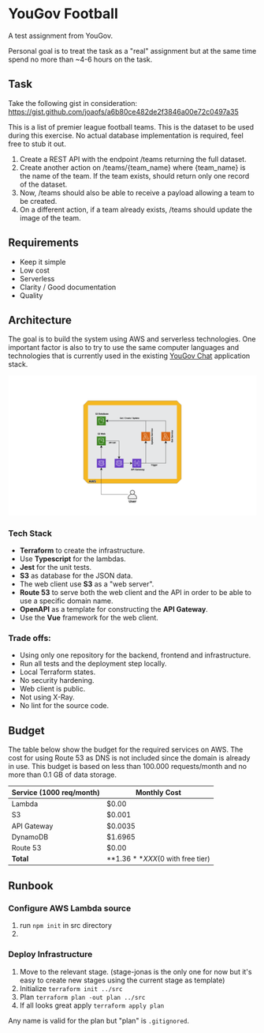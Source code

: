 # YouGov Football

A test assignment from YouGov.

Personal goal is to treat the task as a "real" assignment but at the same time spend no more than ~4-6 hours on the task.

## Task

Take the following gist in consideration:
https://gist.github.com/joaofs/a6b80ce482de2f3846a00e72c0497a35

This is a list of premier league football teams. This is the dataset to be used during this
exercise. No actual database implementation is required, feel free to stub it out.

1. Create a REST API with the endpoint /teams returning the full dataset.
2. Create another action on /teams/{team_name} where {team_name} is the name of the
   team. If the team exists, should return only one record of the dataset.
3. Now, /teams should also be able to receive a payload allowing a team to be created.
4. On a different action, if a team already exists, /teams should update the image of the
   team.

## Requirements

- Keep it simple
- Low cost
- Serverless
- Clarity / Good documentation
- Quality

## Architecture

The goal is to build the system using AWS and serverless technologies. One important factor is also to try to use the same computer languages and technologies that is currently used in the existing [YouGov Chat][] application stack.

![yougov](README.assets/yougov-football.png)

### Tech Stack

- **Terraform** to create the infrastructure.
- Use **Typescript** for the lambdas.
- **Jest** for the unit tests.
- **S3** as database for the JSON data.
- The web client use **S3** as a "web server".
- **Route 53** to serve both the web client and the API in order to be able to use a specific domain name.
- **OpenAPI** as a template for constructing the **API Gateway**.
- Use the **Vue** framework for the web client.

### Trade offs:

- Using only one repository for the backend, frontend and infrastructure.
- Run all tests and the deployment step locally.
- Local Terraform states.
- No security hardening.
- Web client is public.
- Not using X-Ray.
- No lint for the source code.

## Budget

The table below show the budget for the required services on AWS. The cost for using Route 53 as DNS is not included since the domain is already in use. This budget is based on less than 100.000 requests/month and no more than 0.1 GB of data storage.

| Service (1000 req/month) | Monthly Cost                     |
| ------------------------ | -------------------------------- |
| Lambda                   | $0.00                            |
| S3                       | $0.001                           |
| API Gateway              | $0.0035                          |
| DynamoDB                 | $1.6965                          |
| Route 53                 | $0.00                            |
| **Total**                | **$1.36**XXX ($0 with free tier) |

## Runbook

### Configure AWS Lambda source

1. run `npm init` in src directory
2. 



### Deploy Infrastructure

1. Move to the relevant stage. (stage-jonas is the only one for now but it's easy to create new stages using the current stage as template)
2. Initialize `terraform init ../src`
3. Plan `terraform plan -out plan ../src`
4. If all looks great apply `terraform apply plan`

Any name is valid for the plan but "plan" is `.gitignored`.



[YouGov Chat]: https://www.yougov.chat/

